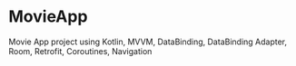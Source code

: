 # MovieApp

Movie App project using Kotlin, MVVM, DataBinding, DataBinding Adapter, Room, Retrofit, Coroutines, Navigation
